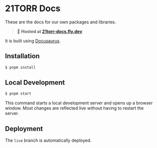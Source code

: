 21TORR Docs
===========

These are the docs for our own packages and libraries. 

> 🔖 **Hosted at [21torr-docs.fly.dev](https://21torr-docs.fly.dev/)**

It is built using [Docusaurus](https://docusaurus.io/).

Installation
------------

```bash
$ pnpm install
```

Local Development
-----------------

```bash
$ pnpm start
```

This command starts a local development server and opens up a browser window. Most changes are reflected live without having to restart the server.

Deployment
----------

The `live` branch is automatically deployed.
